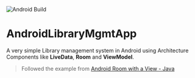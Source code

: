 ![Android Build](https://github.com/netikalyan/AndroidLibraryMgmtApp/actions/workflows/android.yml/badge.svg?branch=master)
# AndroidLibraryMgmtApp
A very simple Library management system in Android using Architecture Components like **LiveData**, **Room** and **ViewModel**.
> Followed the example from [Android Room with a View - Java](https://codelabs.developers.google.com/codelabs/android-room-with-a-view/#0)
